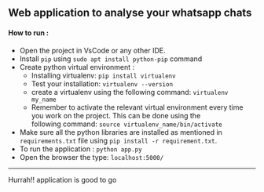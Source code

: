 Web application to analyse your whatsapp chats
----------------------------------------------------
#### How to run :
+ Open the project in VsCode or any other IDE.
+ Install `pip` using `sudo apt install python-pip` command
+ Create python virtual environment :
  + Installing virtualenv: `pip install virtualenv`
  + Test your installation: `virtualenv --version`
  + create a virtualenv using the following command: `virtualenv my_name`
  + Remember to activate the relevant virtual environment every time you work on the project. This can be done using the   
    following command: `source virtualenv_name/bin/activate`
+ Make sure all the python libraries are installed as mentioned in `requirements.txt` file using `pip install -r requirement.txt`.
+ To run the application : `python app.py`
+ Open the browser the type: `localhost:5000/`

----------------------------------------------------
Hurrah!!  application is good to go

